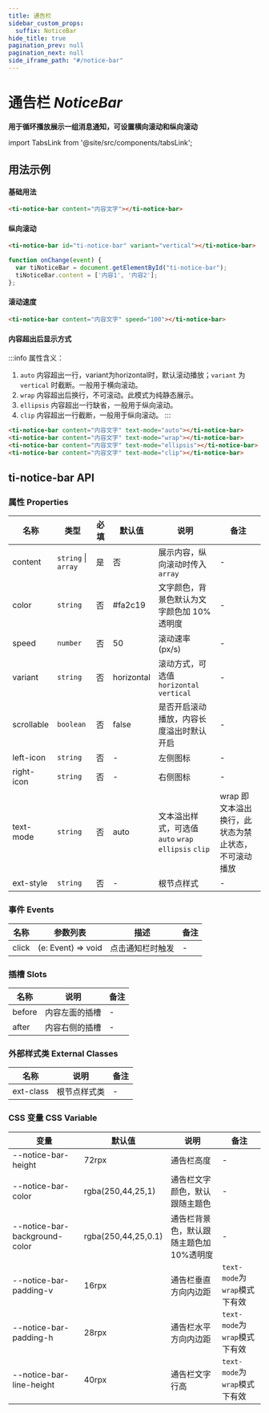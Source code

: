 ```yaml
---
title: 通告栏
sidebar_custom_props:
  suffix: NoticeBar
hide_title: true
pagination_prev: null
pagination_next: null
side_iframe_path: "#/notice-bar"
---
```


# 通告栏 _NoticeBar_
**用于循环播放展示一组消息通知，可设置横向滚动和纵向滚动**

import TabsLink from '@site/src/components/tabsLink';

<TabsLink id="ti-notice-bar-api" />

## 用法示例

#### 基础用法
```html showLineNumbers
<ti-notice-bar content="内容文字"></ti-notice-bar>
```
#### 纵向滚动
<Tabs>
<TabItem value="index.html" label="index.html">

```html showLineNumbers
<ti-notice-bar id="ti-notice-bar" variant="vertical"></ti-notice-bar>
```
</TabItem>
<TabItem value="index.js" label="index.js">

```js showLineNumbers
function onChange(event) {
  var tiNoticeBar = document.getElementById("ti-notice-bar");
  tiNoticeBar.content = ['内容1', '内容2'];
};
```
</TabItem>
</Tabs>

#### 滚动速度
```html showLineNumbers
<ti-notice-bar content="内容文字" speed="100"></ti-notice-bar>
```
#### 内容超出后显示方式
:::info 属性含义：
1. `auto` 内容超出一行，variant为horizontal时，默认滚动播放；`variant` 为 `vertical` 时截断。一般用于横向滚动。
2. `wrap` 内容超出后换行，不可滚动。此模式为纯静态展示。
3. `ellipsis` 内容超出一行缺省，一般用于纵向滚动。
4. `clip` 内容超出一行截断，一般用于纵向滚动。
:::

```html showLineNumbers
<ti-notice-bar content="内容文字" text-mode="auto"></ti-notice-bar>
<ti-notice-bar content="内容文字" text-mode="wrap"></ti-notice-bar>
<ti-notice-bar content="内容文字" text-mode="ellipsis"></ti-notice-bar>
<ti-notice-bar content="内容文字" text-mode="clip"></ti-notice-bar>
```
## ti-notice-bar API
### 属性 **Properties**

| 名称       | 类型                            | 必填 | 默认值       | 说明                                                | 备注                          |
| ---------- | ------------------------------- | ---- | ------------ | --------------------------------------------------- | ----------------------------- |
| content    | `string` \| `array`          | 是   | 否         | 展示内容，纵向滚动时传入`array`                       | -                  |
| color      | `string`                     | 否   | #fa2c19    | 文字颜色，背景色默认为文字颜色加 10%透明度          | -                             |
| speed      | `number`                     | 否   | 50         | 滚动速率 (px/s)                                     | -                             |
| variant    | `string`                     | 否   | horizontal | 滚动方式，可选值`horizontal` `vertical`             | -                             |
| scrollable | `boolean`                    | 否   | false      | 是否开启滚动播放，内容长度溢出时默认开启            | -                             |
| left-icon   | `string`                     | 否   | -            | 左侧图标                                            | -                             |
| right-icon  | `string`                     | 否   | -            | 右侧图标                                            | -                             |
| text-mode   | `string`                     | 否   | auto       | 文本溢出样式，可选值`auto` `wrap` `ellipsis` `clip` | wrap 即文本溢出换行，此状态为禁止状态，不可滚动播放 |
| ext-style   | `string`                     | 否   | -            | 根节点样式                                          | -                             |

### 事件 **Events**

| 名称    | 参数列表             | 描述             | 备注 |
| ------- | -------------------- | ---------------- | ---- |
| click | (e: Event) => void | 点击通知栏时触发 | -    |

### 插槽 **Slots**

| 名称   | 说明           | 备注 |
| ------ | -------------- | ---- |
| before | 内容左面的插槽 | -    |
| after  | 内容右侧的插槽 | -    |
### 外部样式类 **External Classes**

| 名称     | 说明         | 备注 |
| -------- | ------------ | ---- |
| ext-class | 根节点样式类 | -    |

### CSS 变量 **CSS Variable**
| 变量 | 默认值 | 说明 | 备注 |
| ---- | ------ | ---- | ---- |
| --notice-bar-height | 72rpx | 通告栏高度 | - |
| --notice-bar-color | rgba(250,44,25,1) | 通告栏文字颜色，默认跟随主题色| - |
| --notice-bar-background-color | rgba(250,44,25,0.1) | 通告栏背景色，默认跟随主题色加10%透明度 | - |
| --notice-bar-padding-v | 16rpx | 通告栏垂直方向内边距 | `text-mode`为`wrap`模式下有效 |
| --notice-bar-padding-h | 28rpx | 通告栏水平方向内边距 | `text-mode`为`wrap`模式下有效 |
| --notice-bar-line-height | 40rpx | 通告栏文字行高 | `text-mode`为`wrap`模式下有效 |